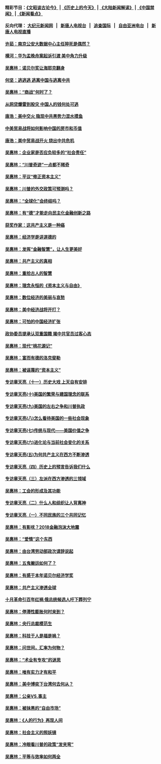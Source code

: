 #### 精彩节目：[《文昭谈古论今》](http://155.138.205.71/wenzhao) | [《历史上的今天》](http://155.138.205.71/today-in-history) | [《大陆新闻解读》](http://155.138.205.71/ntdtv-comedy) | [《中国禁闻》](http://155.138.205.71/ntdtv-news) | [《新闻看点》](http://155.138.205.71/news-insight) 


 #### 反向代理： [大纪元新闻网](http://155.138.205.71:10080/) &nbsp;&nbsp;|&nbsp;&nbsp; [新唐人电视台](http://155.138.205.71:8000/) &nbsp;&nbsp;|&nbsp;&nbsp; [追查国际](http://155.138.205.71:10010/) &nbsp;&nbsp;|&nbsp;&nbsp; [自由亚洲电台](http://155.138.205.71:9800/) &nbsp;&nbsp;|&nbsp;&nbsp; [新唐人电视直播](http://155.138.205.71/) 

#### [许茹：南京公安大数据中心主任猝死是偶然？](../pages/nsc423/n11064744.md?t=02260555) 

#### [横河：华为孟晚舟案起诉引渡 美中角力升级](../pages/nsc423/n11027230.md?t=02260555) 

#### [吴惠林：诺贝尔奖让海耶克翻身](../pages/nsc423/n10890049.md?t=02260555) 

#### [何坚：逃逃逃 逃离中国与逃离中共](../pages/nsc423/n10592891.md?t=02260555) 

#### [吴惠林：“商战”何时了？](../pages/nsc423/n10573558.md?t=02260555) 

#### [从网贷爆雷到股灾 中国人的钱何处可逃](../pages/nsc423/n10572800.md?t=02260555) 

#### [唐浩：美中交火 隐现中共黑势力混水摸鱼](../pages/nsc423/n10544040.md?t=02260555) 

#### [中美贸易战将如何影响中国的房市和币值](../pages/nsc423/n10543697.md?t=02260555) 

#### [唐浩：美中贸易战开火 烧出中共危机](../pages/nsc423/n10540126.md?t=02260555) 

#### [吴惠林：企业家是否应负较多的“社会责任”](../pages/nsc423/n10535022.md?t=02260555) 

#### [吴惠林：“川普奇迹”一点都不稀奇](../pages/nsc423/n10512808.md?t=02260555) 

#### [吴惠林：平议“修正资本主义”](../pages/nsc423/n10495724.md?t=02260555) 

#### [吴惠林：川普的外交政策可预测吗？](../pages/nsc423/n10462387.md?t=02260555) 

#### [吴惠林：“全球化”会终结吗？](../pages/nsc423/n10452838.md?t=02260555) 

#### [吴惠林：有“德”才能走向民主化金融创新之路](../pages/nsc423/n10432292.md?t=02260555) 

#### [获奖作家：这共产主义是一种癌](../pages/nsc423/n10431541.md?t=02260555) 

#### [吴惠林：经济学是讲道德的](../pages/nsc423/n10398014.md?t=02260555) 

#### [吴惠林：发挥“金融智慧”，让人生更美好](../pages/nsc423/n10375019.md?t=02260555) 

#### [吴惠林：共产主义的真相](../pages/nsc423/n10351394.md?t=02260555) 

#### [吴惠林：重拾古人的智慧](../pages/nsc423/n10337691.md?t=02260555) 

#### [吴惠林：理念永恒的《资本主义与自由》](../pages/nsc423/n10316274.md?t=02260555) 

#### [吴惠林：数位经济的美丽与哀愁](../pages/nsc423/n10292946.md?t=02260555) 

#### [吴惠林：美中经济战将开打？](../pages/nsc423/n10258825.md?t=02260555) 

#### [吴惠林：可怕的中国经济扩张](../pages/nsc423/n10219147.md?t=02260555) 

#### [政协委员提承认双重国籍 揭中共官员过客心态](../pages/nsc423/n10208809.md?t=02260555) 

#### [吴惠林：现代“桃花源记”](../pages/nsc423/n10185234.md?t=02260555) 

#### [吴惠林：富而有德的洛克斐勒](../pages/nsc423/n10142264.md?t=02260555) 

#### [吴惠林：被诬蔑的“资本主义”](../pages/nsc423/n10124816.md?t=02260555) 

#### [专访章天亮（十一）历史大戏 上天自有安排](../pages/nsc423/n10094905.md?t=02260555) 

#### [专访章天亮(十)美国的繁荣与建国理念的联系](../pages/nsc423/n10094899.md?t=02260555) 

#### [专访章天亮(九)美国的左右之争和川普执政](../pages/nsc423/n10094889.md?t=02260555) 

#### [专访章天亮(八)怎么看待美国的一些社会现象](../pages/nsc423/n10094857.md?t=02260555) 

#### [专访章天亮(七)传统与现代——美国价值之争](../pages/nsc423/n10093140.md?t=02260555) 

#### [专访章天亮(六)进化论与当前社会变化的关系](../pages/nsc423/n10092036.md?t=02260555) 

#### [专访章天亮(五)为何共产主义在西方不断渗透](../pages/nsc423/n10083620.md?t=02260555) 

#### [专访章天亮（四）历史上的预言告诉我们什么](../pages/nsc423/n10083606.md?t=02260555) 

#### [专访章天亮（三）左派在西方渗透的三领域](../pages/nsc423/n10081115.md?t=02260555) 

#### [吴惠林：工会的形成及其功能](../pages/nsc423/n10080633.md?t=02260555) 

#### [专访章天亮（二）什么人和组织让人背离神](../pages/nsc423/n10076637.md?t=02260555) 

#### [专访章天亮（一）不同民族的三个共同记忆](../pages/nsc423/n10074188.md?t=02260555) 

#### [吴惠林：有影呒？2018金融泡沫大地震](../pages/nsc423/n10040534.md?t=02260555) 

#### [吴惠林：“爱情”这个东西](../pages/nsc423/n10019423.md?t=02260555) 

#### [吴惠林：由台湾劳动部政次请辞说起](../pages/nsc423/n9979679.md?t=02260555) 

#### [吴惠林：五鬼搬运如何了？](../pages/nsc423/n9925338.md?t=02260555) 

#### [吴惠林：有感于本年诺贝尔经济学奖](../pages/nsc423/n9871883.md?t=02260555) 

#### [吴惠林：共产主义渗透全球](../pages/nsc423/n9812748.md?t=02260555) 

#### [十月革命引百年红祸 俄总统候选人吁下葬列宁](../pages/nsc423/n9810182.md?t=02260555) 

#### [吴惠林：停滞性膨胀何时来到？](../pages/nsc423/n9764136.md?t=02260555) 

#### [吴惠林：央行总裁模范生](../pages/nsc423/n9728134.md?t=02260555) 

#### [吴惠林：科技于人是福是祸？](../pages/nsc423/n9672982.md?t=02260555) 

#### [吴惠林：问世间，汇率为何物？](../pages/nsc423/n9621788.md?t=02260555) 

#### [吴惠林：“术业有专攻”的迷思](../pages/nsc423/n9580363.md?t=02260555) 

#### [吴惠林：唯有实力才有和平](../pages/nsc423/n9529599.md?t=02260555) 

#### [吴惠林：美中博奕下台湾何去何从？](../pages/nsc423/n9483598.md?t=02260555) 

#### [吴惠林：公亲VS.事主](../pages/nsc423/n9425637.md?t=02260555) 

#### [吴惠林：被抹黑的“自由市场”](../pages/nsc423/n9351545.md?t=02260555) 

#### [吴惠林：《人的行为》再现人间](../pages/nsc423/n9296339.md?t=02260555) 

#### [吴惠林：社会主义的照妖镜](../pages/nsc423/n9243460.md?t=02260555) 

#### [吴惠林：冷眼看川普的政策“发夹弯”](../pages/nsc423/n9120684.md?t=02260555) 

#### [吴惠林：平等与效率如何两全](../pages/nsc423/n9075430.md?t=02260555) 

